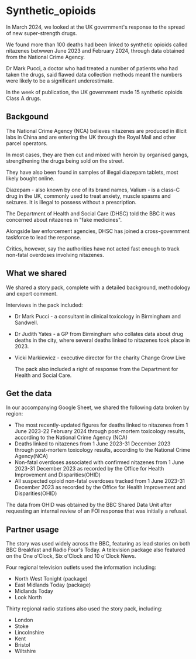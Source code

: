 # Synthetic_opioids

In March 2024, we looked at the UK government's response to the spread of new super-strength drugs.

We found more than 100 deaths had been linked to synthetic opioids called nitazenes betwwen June 2023 and February 2024, through data obtained from the National Crime Agency.

Dr Mark Pucci, a doctor who had treated a number of patients who had taken the drugs, said flawed data collection methods meant the numbers were likely to be a significant underestimate.

In the week of publication, the UK government made 15 synthetic opioids Class A drugs.

## Backgound

The National Crime Agency (NCA) believes nitazenes are produced in illicit labs in China and are entering the UK through the Royal Mail and other parcel operators.

In most cases, they are then cut and mixed with heroin by organised gangs, strengthening the drugs being sold on the street.

They have also been found in samples of illegal diazepam tablets, most likely bought online.

Diazepam - also known by one of its brand names, Valium - is a class-C drug in the UK,  commonly used to treat anxiety, muscle spasms and seizures. It is illegal to possess without a prescription.

The Department of Health and Social Care (DHSC) told the BBC it was concerned about nitazenes in "fake medicines". 

Alongside law enforcement agencies, DHSC has joined a cross-government taskforce to lead the response.

Critics, however, say the authorities have not acted fast enough to track non-fatal overdoses involving nitazenes.

## What we shared

We shared a story pack, complete with a detailed background, methodology and expert comment.

Interviews in the pack included: 

* Dr Mark Pucci - a consultant in clinical toxicology in Birmingham and Sandwell.
* Dr Judith Yates - a GP from Birmingham who collates data about drug deaths in the city, where several deaths linked to nitazenes took place in 2023.
* Vicki Markiewicz - executive director for the charity Change Grow Live

  The pack also included a right of response from the Department for Health and Social Care.

## Get the data

In our accompanying Google Sheet, we shared the following data broken by region:

* The most recently-updated figures for deaths linked to nitazenes from 1 June 2023-22 February 2024 through post-mortem toxicology results, according to the National Crime Agency (NCA)
* Deaths linked to nitazenes from 1 June 2023-31 December 2023 through post-mortem toxicology results, according to the National Crime Agency(NCA)
* Non-fatal overdoses associated with confirmed nitazenes from 1 June 2023-31 December 2023 as recorded by the Office for Health Improvement and Disparities(OHID)
* All suspected opioid non-fatal overdoses tracked from 1 June 2023-31 December 2023 as recorded by the Office for Health Improvement and Disparities(OHID)

The data from OHID was obtained by the BBC Shared Data Unit after requesting an internal review of an FOI response that was initially a refusal.

## Partner usage

The story was used widely across the BBC, featuring as lead stories on both BBC Breakfast and Radio Four's Today. A television package also featured on the One o'Clock, Six o'Clock and 10 o'Clock News. 

Four regional television outlets used the information including: 

* North West Tonight (package)
* East Midlands Today (package)
* Midlands Today
* Look North

Thirty regional radio stations also used the story pack, including:

* London
* Stoke
* Lincolnshire
* Kent
* Bristol
* Wiltshire




